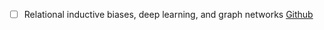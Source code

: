 - [ ] Relational inductive biases, deep learning, and graph networks [Github](https://github.com/deepmind/graph_nets)
